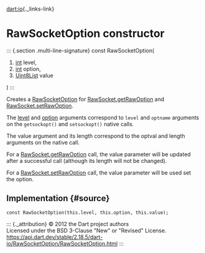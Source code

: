 [dart:io](../../dart-io/dart-io-library){._links-link}

RawSocketOption constructor
===========================

::: {.section .multi-line-signature}
const RawSocketOption(

1.  [int](../../dart-core/int-class) level,
2.  [int](../../dart-core/int-class) option,
3.  [Uint8List](../../dart-typed_data/uint8list-class) value

)
:::

Creates a [RawSocketOption](../rawsocketoption-class) for
[RawSocket.getRawOption](../rawsocket/getrawoption) and
[RawSocket.setRawOption](../rawsocket/setrawoption).

The [level](level) and [option](option) arguments correspond to `level`
and `optname` arguments on the `getsockopt()` and `setsockopt()` native
calls.

The value argument and its length correspond to the optval and length
arguments on the native call.

For a [RawSocket.getRawOption](../rawsocket/getrawoption) call, the
value parameter will be updated after a successful call (although its
length will not be changed).

For a [RawSocket.setRawOption](../rawsocket/setrawoption) call, the
value parameter will be used set the option.

Implementation {#source}
--------------

``` {.language-dart data-language="dart"}
const RawSocketOption(this.level, this.option, this.value);
```

::: {._attribution}
© 2012 the Dart project authors\
Licensed under the BSD 3-Clause \"New\" or \"Revised\" License.\
<https://api.dart.dev/stable/2.18.5/dart-io/RawSocketOption/RawSocketOption.html>
:::
